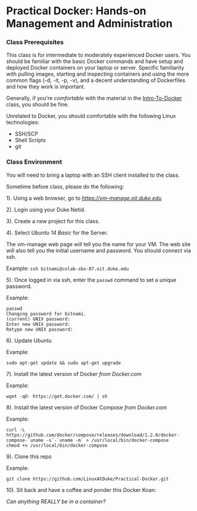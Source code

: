 Practical Docker: Hands-on Management and Administration
========================================================

### Class Prerequisites ###

This class is for intermediate to moderately experienced Docker users. You should be familiar with the basic Docker commands and have setup and deployed Docker containers on your laptop or server.  Specific familiarity with pulling images, starting and inspecting containers and using the more common flags (-d, -it, -p, -v), and a decent understanding of Dockerfiles and how they work is important.

Generally, if you're *comfortable* with the material in the [Intro-To-Docker](https://github.com/LinuxAtDuke/Intro-To-Docker) class, you should be fine.

Unrelated to Docker, you should comfortable with the following Linux technologies:

* SSH/SCP
* Shell Scripts
* git

### Class Environment ###

You will need to bring a laptop with an SSH client installed to the class.

Sometime before class, please do the following:

1). Using a web browser, go to *https://vm-manage.oit.duke.edu*

2). Login using your Duke NetId.

3). Create a new project for this class.

4). Select *Ubuntu 14 Basic* for the Server.

The vm-manage web page will tell you the name for your VM. The web site will also tell you the initial username and password. You should connect via ssh.

Example: `ssh bitnami@colab-sbx-87.oit.duke.edu`

5). Once logged in via ssh, enter the `passwd` command to set a unique password.

Example:

    passwd
    Changing password for bitnami.
    (current) UNIX password:
    Enter new UNIX password:
    Retype new UNIX password:


6). Update Ubuntu

Example:

    sudo apt-get update && sudo apt-get upgrade

7). Install the latest version of Docker *from Docker.com*

Example:

    wget -qO- https://get.docker.com/ | sh

8). Install the latest version of Docker Compose *from Docker.com*

Example:

    curl -L https://github.com/docker/compose/releases/download/1.2.0/docker-compose-`uname -s`-`uname -m` > /usr/local/bin/docker-compose
    chmod +x /usr/local/bin/docker-compose

9). Clone this repo

Example:

    git clone https://github.com/LinuxAtDuke/Practical-Docker.git

10). Sit back and have a coffee and ponder this Docker Koan: 

*Can anything REALLY be in a container?*

